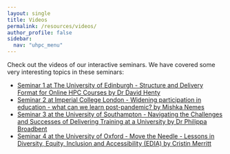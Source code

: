 ```yaml
---
layout: single  
title: Videos
permalink: /resources/videos/
author_profile: false
sidebar:
  nav: "uhpc_menu"
---
```


Check out the videos of our interactive seminars. We have covered some very interesting topics in these seminars:

 - [Seminar 1 at The University of Edinburgh - Structure and Delivery Format for Online HPC Courses by Dr David Henty](https://www.youtube.com/watch?v=qlKqCcD-UlU)
 - [Seminar 2 at Imperial College London - Widening participation in education - what can we learn post-pandemic? by Mishka Nemes](https://www.youtube.com/watch?v=de2ZhQ0VQgk&t=132s)
 - [Seminar 3 at the University of Southampton - Navigating the Challenges and Successes of Delivering Training at a University by Dr Philippa Broadbent](https://www.youtube.com/watch?v=_tiEfwfvHd0)
 - [Seminar 4 at the University of Oxford - Move the Needle - Lessons in Diversity, Equity, Inclusion and Accessibility (EDIA) by Cristin Merritt](https://www.youtube.com/watch?v=jzGTrLq6hWk)
